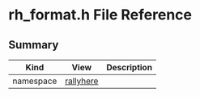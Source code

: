 # rh_format.h File Reference



## Summary
| Kind | View | Description |
|------|------|-------------|
|namespace|[rallyhere](namespacerallyhere.xml.md#namespacerallyhere)||
